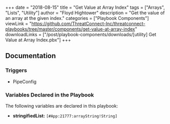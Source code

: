 +++
date = "2018-08-15"
title = "Get Value at Array Index"
tags = ["Arrays", "Lists", "Utility"]
author = "Floyd Hightower"
description = "Get the value of an array at the given index."
categories = ["Playbook Components"]
viewLink = "https://github.com/ThreatConnect-Inc/threatconnect-playbooks/tree/master/components/get-value-at-array-index"
downloadLinks = ["/post/playbook-components/downloads/[utility] Get Value at Array Index.pbx"]
+++

## Documentation

### Triggers

- PipeConfig

### Variables Declared in the Playbook

The following variables are declared in this playbook:

- **stringifiedList:** `[#App:21777:arrayString!String]`
